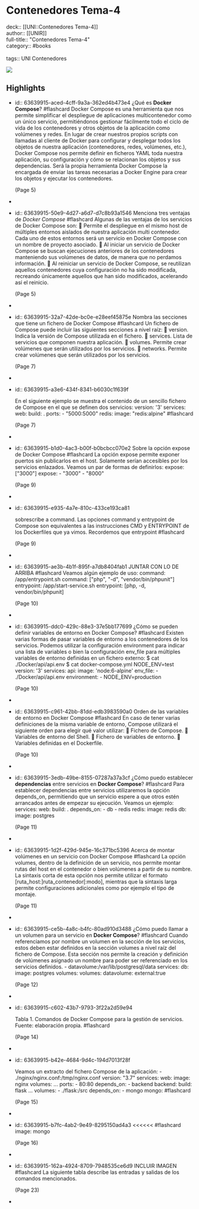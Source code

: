 # Contenedores Tema-4

deck:: [[UNI::Contenedores Tema-4]]\
author:: [[UNIR]]\
full-title:: "Contenedores Tema-4"\
category:: #books\
\
tags:: UNI Contenedores  

![](https://readwise-assets.s3.amazonaws.com/media/uploaded_book_covers/profile_22942/b65ef07b-020f-4fec-8edf-b02e6b2c6ae7.jpg)
## Highlights
- id:: 63639915-aced-4cff-9a3a-362ed4b473e4
   ¿Qué es **Docker Compose**? #flashcard 
    Docker Compose es una herramienta que nos permite simplificar el despliegue de aplicaciones multicontenedor como un único servicio, permitiéndonos gestionar fácilmente todo el ciclo de vida de los contenedores y otros objetos de la aplicación como volúmenes y redes. En lugar de crear nuestros propios scripts con llamadas al cliente de Docker para configurar y desplegar todos los objetos de nuestra aplicación (contenedores, redes, volúmenes, etc.), Docker Compose nos permite definir en ficheros YAML toda nuestra aplicación, su configuración y cómo se relacionan los objetos y sus dependencias. Será la propia herramienta Docker Compose la encargada de enviar las tareas necesarias a Docker Engine para crear los objetos y ejecutar los contenedores.
  
     (Page 5)
-
- id:: 63639915-50e9-4d27-a6d7-d7c8b93a1546
   Menciona tres ventajas de *Docker Compose* #flashcard 
    Algunas de las ventajas de los servicios de Docker Compose son:  Permite el despliegue en el mismo host de múltiples entornos aislados de nuestra aplicación multi contenedor. Cada uno de estos entornos será un servicio en Docker Compose con un nombre de proyecto asociado.  Al iniciar un servicio de Docker Compose se buscan ejecuciones anteriores de los contenedores manteniendo sus volúmenes de datos, de manera que no perdamos información.  Al reiniciar un servicio de Docker Compose, se reutilizan aquellos contenedores cuya configuración no ha sido modificada, recreando únicamente aquellos que han sido modificados, acelerando así el reinicio.
  
     (Page 5)
-
- id:: 63639915-32a7-42de-bc0e-e28eef45875e
   Nombra las secciones que tiene un fichero de Docker Compose #flashcard 
    Un fichero de Compose puede incluir las siguientes secciones a nivel raíz:  version. Indica la versión de Compose utilizada en el fichero.  services. Lista de servicios que componen nuestra aplicación.  volumes. Permite crear volúmenes que serán utilizados por los servicios.  networks. Permite crear volúmenes que serán utilizados por los servicios.
  
     (Page 7)
-
- id:: 63639915-a3e6-434f-8341-b6030c1f639f
  
  En el siguiente ejemplo se muestra el contenido de un sencillo fichero de Compose en el que se definen dos servicios: version: '3' services: web: build: . ports: - "5000:5000" redis: image: "redis:alpine" #flashcard 
  
  
     (Page 7)
-
- id:: 63639915-b1d0-4ac3-b00f-b0bcbcc070e2
   Sobre la opción expose de Docker Compose #flashcard 
    La opción expose permite exponer puertos sin publicarlos en el host. Solamente serían accesibles por los servicios enlazados. Veamos un par de formas de definirlos: expose: ["3000"] expose: - "3000" - "8000"
  
     (Page 9)
-
- id:: 63639915-e935-4a7e-810c-433ce193ca81
  
  sobrescribe a command. Las opciones command y entrypoint de Compose son equivalentes a las instrucciones CMD y ENTRYPOINT de los Dockerfiles que ya vimos. Recordemos que entrypoint #flashcard 
  
  
     (Page 9)
-
- id:: 63639915-ae3b-4b1f-895f-a7db8404fab1
   JUNTAR CON LO DE ARRIBA #flashcard 
    Veamos algún ejemplo de uso: command: /app/entrypoint.sh command: ["php", "-d", "vendor/bin/phpunit"] entrypoint: /app/start-service.sh entrypoint: [php, -d, vendor/bin/phpunit]
  
     (Page 10)
-
- id:: 63639915-ddc0-429c-88e3-37e5bb177699
   ¿Cómo se pueden definir variables de entorno en Docker Compose? #flashcard 
    Existen varias formas de pasar variables de entorno a los contenedores de los servicios. Podemos utilizar la configuración environment para indicar una lista de variables o bien la configuración env_file para múltiples variables de entorno definidas en un fichero externo: $ cat ./Docker/api/api.env $ cat docker-compose.yml NODE_ENV=test version: '3' services: api: image: 'node:6-alpine' env_file: - ./Docker/api/api.env environment: - NODE_ENV=production
  
     (Page 10)
-
- id:: 63639915-c961-42bb-81dd-edb3983590a0
   Orden de las variables de entorno en Docker Compose #flashcard 
    En caso de tener varias definiciones de la misma variable de entorno, Compose utilizará el siguiente orden para elegir qué valor utilizar:  Fichero de Compose.  Variables de entorno del Shell.  Fichero de variables de entorno.  Variables definidas en el Dockerfile.
  
     (Page 10)
-
- id:: 63639915-3edb-49be-8155-07287a37a3cf
   ¿Cómo puedo establecer **dependencias** entre servicios en **Docker Compose**? #flashcard 
    Para establecer dependencias entre servicios utilizaremos la opción depends_on, permitiendo que un servicio espere a que otros estén arrancados antes de empezar su ejecución. Veamos un ejemplo: services: web: build: . depends_on: - db - redis redis: image: redis db: image: postgres
  
     (Page 11)
-
- id:: 63639915-1d2f-429d-945e-16c371bc5396
   Acerca de montar volúmenes en un servicio con Docker Compose #flashcard 
    La opción volumes, dentro de la definición de un servicio, nos permite montar rutas del host en el contenedor o bien volúmenes a partir de su nombre. La sintaxis corta de esta opción nos permite utilizar el formato [ruta_host:]ruta_contenedor[:modo], mientras que la sintaxis larga permite configuraciones adicionales como por ejemplo el tipo de montaje.
  
     (Page 11)
-
- id:: 63639915-ce5b-4a8c-b4fc-80ad910d3488
   ¿Cómo puedo llamar a un volumen para un servicio en **Docker Compose**? #flashcard 
    Cuando referenciamos por nombre un volumen en la sección de los servicios, estos deben estar definidos en la sección volumes a nivel raíz del fichero de Compose. Esta sección nos permite la creación y definición de volúmenes asignado un nombre para poder ser referenciado en los servicios definidos. - datavolume:/var/lib/postgresql/data services: db: image: postgres volumes: volumes: datavolume: external:true
  
     (Page 12)
-
- id:: 63639915-c602-43b7-9793-3f22a2d59e94
  
  Tabla 1. Comandos de Docker Compose para la gestión de servicios. Fuente: elaboración propia. #flashcard 
  
  
     (Page 14)
-
- id:: 63639915-b42e-4684-9d4c-194d7013f28f
  
  Veamos un extracto del fichero Compose de la aplicación: - ./nginx/nginx.conf:/tmp/nginx.conf version: "3.7" services: web: image: nginx volumes: ... ports: - 80:80 depends_on: - backend backend: build: flask ... volumes: - ./flask:/src depends_on: - mongo mongo: #flashcard 
  
  
     (Page 15)
-
- id:: 63639915-b7fc-4ab2-9e49-8295150ad4a3
   <<<<<< #flashcard 
    image: mongo
  
     (Page 16)
-
- id:: 63639915-162a-4924-8709-7948535ce6d9
   INCLUIR IMAGEN #flashcard 
    La siguiente tabla describe las entradas y salidas de los comandos mencionados.
  
     (Page 23)
-